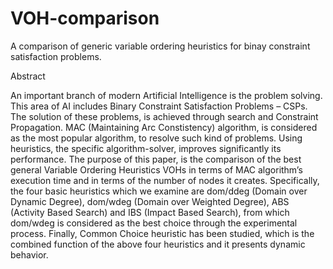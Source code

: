 # VOH-comparison
A comparison of generic variable ordering heuristics for binay constraint satisfaction problems.

Abstract

An important branch of modern Artificial Intelligence is the problem solving. This area of AI includes Binary Constraint Satisfaction Problems – CSPs. The solution of these problems, is achieved through search and Constraint Propagation. MAC (Maintaining Arc Constistency) algorithm, is considered as the most popular algorithm, to resolve such kind of problems. Using heuristics, the specific algorithm-solver, improves significantly its performance.
The purpose of this paper, is the comparison of the best general Variable Ordering Heuristics VOHs in terms of MAC algorithm’s execution time and in terms of the number of nodes it creates.
Specifically, the four basic heuristics which we examine are dom/ddeg (Domain over Dynamic Degree), dom/wdeg (Domain over Weighted Degree), ABS (Activity Based Search) and IBS (Impact Based Search), from which dom/wdeg is considered as the best choice through the experimental process. Finally, Common Choice heuristic has been studied, which is the combined function of the above four heuristics and it presents dynamic behavior.

